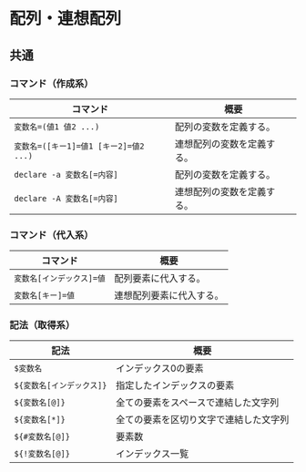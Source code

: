 # 配列・連想配列

## 共通

### コマンド（作成系）

|コマンド|概要|
|---|---|
|`変数名=(値1 値2 ...)`|配列の変数を定義する。|
|`変数名=([キー1]=値1 [キー2]=値2 ...)`|連想配列の変数を定義する。|
|`declare -a 変数名[=内容]`|配列の変数を定義する。|
|`declare -A 変数名[=内容]`|連想配列の変数を定義する。|

### コマンド（代入系）

| コマンド                  | 概要                     |
| ------------------------- | ------------------------ |
| `変数名[インデックス]=値` | 配列要素に代入する。     |
| `変数名[キー]=値`         | 連想配列要素に代入する。 |

### 記法（取得系）

| 記法                      | 概要                                   |
| ------------------------- | -------------------------------------- |
| `$変数名`                 | インデックス0の要素                    |
| `${変数名[インデックス]}` | 指定したインデックスの要素             |
| `${変数名[@]}`            | 全ての要素をスペースで連結した文字列   |
| `${変数名[*]}`            | 全ての要素を区切り文字で連結した文字列 |
| `${#変数名[@]}`           | 要素数                                 |
| `${!変数名[@]}`           | インデックス一覧                       |
